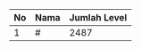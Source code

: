 | No | Nama            | Jumlah Level |
|----|-----------------|--------------|
| 1  | #    |    2487        |
